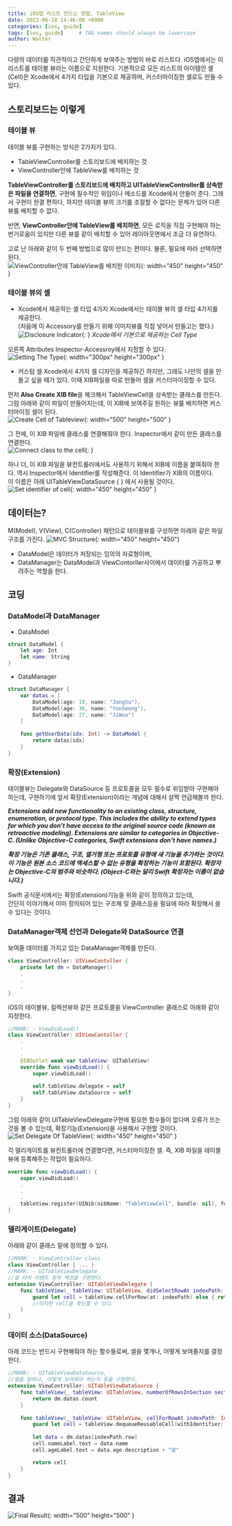 ```yaml
---
title: iOS앱 리스트 만드는 방법, TableView
date: 2022-06-18 14:46:00 +0900
categories: [ios, guide]
tags: [ios, guide]     # TAG names should always be lowercase
author: Walter
---
```


다량의 데이터를 직관적이고 간단하게 보여주는 방법이 바로 리스트다. iOS앱에서는 이 리스트를 테이블 뷰라는 이름으로 지원한다. 기본적으로 모든 리스트의 아이템인 셀(Cell)은 Xcode에서 4가지 타입을 기본으로 제공하며, 커스터마이징한 셀로도 만들 수 있다.

## 스토리보드는 이렇게
### 테이블 뷰
테이블 뷰를 구현하는 방식은 2가지가 있다.
- TableViewController를 스토리보드에 배치하는 것
- ViewController안에 TableView를 배치하는 것

**TableViewController를 스토리보드에 배치하고 UITableViewController를 상속받은 파일을 연결하면**, 구현에 필수적인 위임이나 메소드를 Xcode에서 만들어 준다. 그래서 구현이 한결 편하다, 하지만 테이블 뷰의 크기를 조절할 수 없다는 문제가 있어 다른 뷰를 배치할 수 없다.

반면, **ViewController안에 TableView를 배치하면**, 모든 로직을 직접 구현해야 하는 번거로움이 있지만 다른 뷰를 같이 배치할 수 있어 레이아웃면에서 조금 더 유연하다.

고로 난 아래와 같이 두 번째 방법으로 많이 만드는 편이다. 물론, 필요에 따라 선택하면 된다.<br>
![ViewController안에 TableView를 배치한 이미지](/post_img/20220830/tableview_layout.png){: width="450" height="450" }

### 테이블 뷰의 셀
- Xcode에서 제공하는 셀 타입 4가지
Xcode에서는 테이블 뷰의 셀 타입 4가지를 제공한다.<br>(처음에 이 Accessory를 만들기 위해 이미지뷰를 직접 넣어서 만들고는 했다.)
![Disclosure Indicator](/post_img/20220830/tableview_cell_types.png){: }
_Xcode에서 기본으로 제공하는 Cell Type_

오른쪽 Attributes Inspector-Accessroy에서 지정할 수 있다.<br>
![Setting The Type](/post_img/20220830/accessroy_types.png){: width="300px" height="300px" }

- 커스텀 셀
Xcode에서 4가지 셀 디자인을 제공하긴 하지만, 그래도 나만의 셀을 만들고 싶을 때가 있다. 이때 XIB파일을 따로 만들어 셀을 커스터마이징할 수 있다.

먼저 **Also Create XIB file**을 체크해서 TableViewCell을 상속받는 클래스를 만든다. 그럼 아래와 같이 파일이 만들어지는데, 이 XIB에 보여주길 원하는 뷰를 배치하면 커스터마이징 셀이 된다.<br>
![Create Cell of Tableview](/post_img/20220830/create_cell_of_tableview.png){: width="500" height="500" }

그 전에, 이 XIB 파일에 클래스를 연결해줘야 한다. Inspector에서 같이 만든 클래스를 연결한다.<br>
![Connect class to the cell](/post_img/20220830/connect_cell_with_class.png){: }

하나 더, 이 XIB 파일을 뷰컨트롤러에서도 사용하기 위해서 XIB에 이름을 붙여줘야 한다. 역시 Inspector에서 Identifier를 작성해준다. 이 Identifier가 XIB의 이름이다.<br>이 이름은 아래 UITableViewDataSource { } 에서 사용될 것이다.<br>
![Set identifier of cell](/post_img/20220830/set_identifier_of_cell.png){: width="450" height="450" }

## 데이터는?
M(Model), V(View), C(Controller) 패턴으로 테이블뷰를 구성하면 아래와 같은 파일 구조를 가진다.
![MVC Structure](/post_img/20220830/mvc_structure.png){: width="450" height="450"}

- DataModel은 데이터가 저장되는 임의의 자료형이며,
- DataManager는 DataModel과 ViewContorller사이에서 데이터를 가공하고 뿌려주는 역할을 한다.

## 코딩
### DataModel과 DataManager
- DataModel
```swift
struct DataModel {
    let age: Int
    let name: String
}
```

- DataManager
```swift
struct DataManager {
    var datas = [
        DataModel(age: 19, name: "JongSu"),
        DataModel(age: 36, name: "YunSeong"),
        DataModel(age: 27, name: "JiWoo")
    ]
    
    func getUserData(idx: Int) -> DataModel {
        return datas[idx]
    }
}
```

### 확장(Extension)
테이블뷰는 Delegate와 DataSource 등 프로토콜을 모두 필수로 위임받아 구현해야 하는데, 구현하기에 앞서 확장(Extension)이라는 개념에 대해서 살짝 언급해볼까 한다.

***Extensions add new functionality to an existing class, structure, enumeration, or protocol type. This includes the ability to extend types for which you don’t have access to the original source code (known as retroactive modeling). Extensions are similar to categories in Objective-C. (Unlike Objective-C categories, Swift extensions don’t have names.)***

***확장 기능은 기존 클래스, 구조, 열거형 또는 프로토콜 유형에 새 기능을 추가하는 것이다. 이 기능은 원본 소스 코드에 액세스할 수 없는 유형을 확장하는 기능이 포함된다. 확장자는 Objective-C의 범주와 비슷하다. (Object-C와는 달리 Swift 확장자는 이름이 없습니다.)***

Swift 공식문서에서는 확장(Extension)기능을 위와 같이 정의하고 있는데,<br>간단히 이야기해서 이미 정의되어 있는 구조체 및 클래스등을 필요에 따라 확장해서 쓸 수 있다는 것이다.

### DataManager객체 선언과 Delegate와 DataSource 연결
보여줄 데이터를 가지고 있는 DataManager객체를 만든다.
```swift
class ViewController: UIViewContoller {
    private let dm = DataManager()
    .
    .
    .
}
```

iOS의 테이블뷰, 컬렉션뷰와 같은 프로토콜을 ViewController 클래스로 아래와 같이 지정한다.<br>
```swift
//MARK: - ViewDidLoad()
class ViewController: UIViewContoller {
    .
    .
    .
    @IBOutlet weak var tableView: UITableView!
    override func viewDidLoad() {
        super.viewDidLoad()
        
        self.tableView.delegate = self
        self.tableView.dataSource = self
    }
}
```

그럼 아래와 같이 UITableViewDelegate구현에 필요한 함수들이 없다며 오류가 뜨는 것을 볼 수 있는데, 확장기능(Extension)을 사용해서 구현할 것이다.<br>
![Set Delegate Of TableView](/post_img/20220830/set_delegate_of_tableview.png){: width="450" height="450" }

각 델리게이트를 뷰컨트롤러에 연결했다면, 커스터마이징한 셀. 즉, XIB 파일을 테이블뷰에 등록해주는 작업이 필요하다.<br>
```swift
override func viewDidLoad() {
    super.viewDidLoad()
    .
    .
    .
    tableView.register(UINib(nibName: "TableViewCell", bundle: nil), forCellReuseIdentifier: "TableViewCell")
}
```

### 델리게이트(Delegate)
아래와 같이 클래스 밑에 정의할 수 있다.
```swift
//MARK: - ViewController class
class ViewController { ... }
//MARK: - UITableViewDelegate
//셀 터치 이벤트 등의 액션을 구현한다.
extension ViewController: UITableViewDelegate {
    func tableView(_ tableView: UITableView, didSelectRowAt indexPath: IndexPath) {
        guard let cell = tableView.cellForRow(at: indexPath) else { return }
        //터치한 cell을 확인할 수 있다.
    }   
}
```

### 데이터 소스(DataSource)
아래 코드는 반드시 구현해줘야 하는 함수들로써, 셀을 몇개나, 어떻게 보여줄지를 결정한다.<br>
```swift
//MARK: - UITableViewDataSource, 
//셀을 얼마나, 어떻게 보여줘야 하는지 등을 구현한다.
extension ViewController: UITableViewDataSource {
    func tableView(_ tableView: UITableView, numberOfRowsInSection section: Int) -> Int {
        return dm.datas.count
    }
    
    func tableView(_ tableView: UITableView, cellForRowAt indexPath: IndexPath) -> UITableViewCell {
        guard let cell = tableView.dequeueReusableCell(withIdentifier: "TableViewCell") as? TableViewCell else { return TableViewCell() }
        
        let data = dm.datas[indexPath.row]
        cell.nameLabel.text = data.name
        cell.ageLabel.text = data.age.description + "살"

        return cell
    }
}
```

## 결과
![Final Result](/post_img/20220830/final_result.png){: width="500" height="500" }